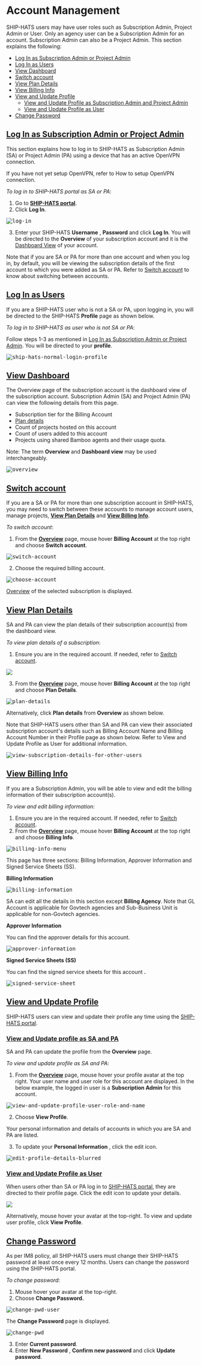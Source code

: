 # Account Management

SHIP-HATS users may have user roles such as Subscription Admin, Project Admin or User. Only an agency user can be a Subscription Admin for an account. Subscription Admin can also be a Project Admin. This section explains the following:

- [Log In as Subscription Admin or Project Admin](#log-in-as-subscription-admin-or-project-admin)
- [Log In as Users](#log-in-as-users)
- [View Dashboard](#view-dashboard)
- [Switch account](#switch-account)
- [View Plan Details](#view-plan-details)
- [View Billing Info](#view-billing-info)
- [View and Update Profile](#view-and-update-profile)
  - [View and Update Profile as Subscription Admin and Project Admin](#view-and-update-profile-as-sa-and-pa)
  - [View and Update Profile as User](#view-and-update-profile-as-user)
- [Change Password](#change-password)



## [Log In as Subscription Admin or Project Admin](#log-in-as-subscription-admin-or-project-admin)

This section explains how to log in to SHIP-HATS as Subscription Admin (SA) or Project Admin (PA) using a device that has an active OpenVPN connection.

If you have not yet setup OpenVPN, refer to How to setup OpenVPN connection.

*To log in to SHIP-HATS portal as SA or PA*:

1. Go to **[SHIP-HATS portal](https://www.ship.gov.sg/)**.
2. Click **Log In**.

<kbd>![log-in](account-management-images/log-in.png)</kbd>

3. Enter your SHIP-HATS **Username** , **Password** and click **Log In**. You will be directed to the **Overview** of your subscription account and it is the [Dashboard View](#view-dashboard) of your account.

Note that if you are SA or PA for more than one account and when you log in, by default, you will be viewing the subscription details of the first account to which you were added as SA or PA. Refer to [Switch account](#switch-account) to know about switching between accounts.

## [Log In as Users](#log-in-as-users)

If you are a SHIP-HATS user who is not a SA or PA, upon logging in, you will be directed to the SHIP-HATS **Profile** page as shown below.

*To log in to SHIP-HATS as user who is not SA or PA*:

Follow steps 1-3 as mentioned in [Log In as Subscription Admin or Project Admin](#log-in-as-subscription-admin-or-project-admin). You will be directed to your **profile**.

<kbd>![ship-hats-normal-login-profile](account-management-images/ship-hats-normal-login-profile-page.jpeg)</kbd>

## [View Dashboard](#view-dashboard)

The Overview page of the subscription account is the dashboard view of the subscription account. Subscription Admin (SA) and Project Admin (PA) can view the following details from this page.

- Subscription tier for the Billing Account
- [Plan details](#View_Plan_Details)
- Count of projects hosted on this account
- Count of users added to this account
- Projects using shared Bamboo agents and their usage quota.

Note: The term **Overview** and **Dashboard view** may be used interchangeably.

<kbd>![overview](account-management-images/overview_3.png)</kbd>

## [Switch account](#switch-account)

If you are a SA or PA for more than one subscription account in SHIP-HATS, you may need to switch between these accounts to manage account users, manage projects, [**View Plan Details**](#View_Plan_Details) and [**View Billing Info**](#View_Billing_Info).

*To switch account*:

1. From the [**Overview**](#Overview) page, mouse hover **Billing Account** at the top right and choose **Switch account**.

<kbd>![switch-account](account-management-images/switch-account.png)</kbd>

2. Choose the required billing account.

<kbd>![choose-account](account-management-images/switch-account-choose-account.png)</kbd>

[Overview](#Overview) of the selected subscription is displayed.

## [View Plan Details](#view-plan-details)

SA and PA can view the plan details of their subscription account(s) from the dashboard view.

*To view plan details of a subscription*:

1. Ensure you are in the required account. If needed, refer to [Switch account](#Switch_account).

<kbd>![](account-management-images/plan-details.png)</kbd>

3. From the [**Overview**](#Overview) page, mouse hover **Billing Account** at the top right and choose **Plan Details**.

<kbd>![plan-details](account-management-images/plan-details-1.png)</kbd>

Alternatively, click **Plan details** from **Overview** as shown below.

Note that SHIP-HATS users other than SA and PA can view their associated subscription account&#39;s details such as Billing Account Name and Billing Account Number in their Profile page as shown below. Refer to View and Update Profile as User for additional information.

<kbd>![view-subscription-details-for-other-users](account-management-images/view-subscription-details-for-other-users.png)</kbd>

## [View Billing Info](#view-billing-info)

If you are a Subscription Admin, you will be able to view and edit the billing information of their subscription account(s).

*To view and edit billing information*:

1. Ensure you are in the required account. If needed, refer to [Switch account](#Switch_account).
2. From the [**Overview**](#Overview) page, mouse hover **Billing Account** at the top right and choose **Billing Info**.

<kbd>![billing-info-menu](account-management-images/billing-info-menu.png)</kbd>

This page has three sections: Billing Information, Approver Information and Signed Service Sheets (SS).

**Billing Information**

<kbd>![billing-information](account-management-images/billing-information.png)</kbd>

SA can edit all the details in this section except **Billing Agency**. Note that GL Account is applicable for Govtech agencies and Sub-Business Unit is applicable for non-Govtech agencies.

**Approver Information**

You can find the approver details for this account.

<kbd>![approver-information](account-management-images/approver-information.png)</kbd>

**Signed Service Sheets (SS)**

You can find the signed service sheets for this account **.**

<kbd>![signed-service-sheet](account-management-images/signed-ss.png)</kbd>

## [View and Update Profile](#view-and-update-profile)

SHIP-HATS users can view and update their profile any time using the [SHIP-HATS portal](https://www.ship.gov.sg/).

### [View and Update profile as SA and PA](#view-and-update-profile-as-sa-and-pa)

SA and PA can update the profile from the **Overview** page.

*To view and update profile as SA and PA*:

1. From the [**Overview**](#Overview) page, mouse hover your profile avatar at the top right. Your user name and user role for this account are displayed. In the below example, the logged in user is a **Subscription Admin** for this account.

<kbd>![view-and-update-profile-user-role-and-name](account-management-images/view-and-update-profile-user-role-and-name-blurred.PNG)</kbd>

2. Choose **View Profile**.

Your personal information and details of accounts in which you are SA and PA are listed.

3. To update your **Personal Information** , click the edit icon.

<kbd>![edit-profile-details-blurred](account-management-images/edit-profile-details-blurred.png)</kbd>

### [View and Update Profile as User](#view-and-update-profile-as-user)

When users other than SA or PA log in to [SHIP-HATS portal](https://www.ship.gov.sg/), they are directed to their profile page. Click the edit icon to update your details.

<kbd>![](account-management-images/change-password-user.png)</kbd>



Alternatively, mouse hover your avatar at the top-right. To view and update user profile, click **View Profile**.

## [Change Password](#change-password)

As per IM8 policy, all SHIP-HATS users must change their SHIP-HATS password at least once every 12 months. Users can change the password using the SHIP-HATS portal.

*To change password*:

1. Mouse hover your avatar at the top-right.
2. Choose **Change Password.**

<kbd>![change-pwd-user](account-management-images/change-password-user.png)</kbd>

The **Change Password** page is displayed.

<kbd>![change-pwd](account-management-images/change-pwd.png)</kbd>

3. Enter **Current password**.
4. Enter **New Password** , **Confirm new password** and click **Update password**.
